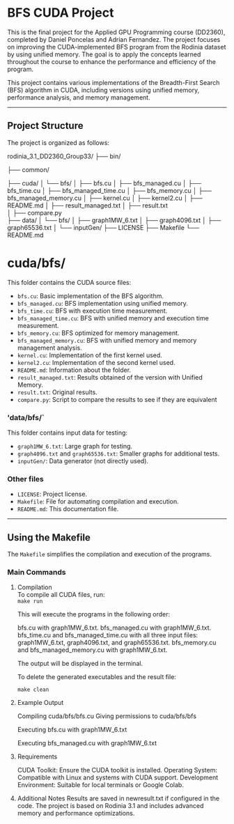 # BFS CUDA Project


This is the final project for the Applied GPU Programming course (DD2360), completed by Daniel Poncelas and Adrian Fernandez. 
The project focuses on improving the CUDA-implemented BFS program from the Rodinia dataset by using unified memory. 
The goal is to apply the concepts learned throughout the course to enhance the performance and efficiency of the program.

This project contains various implementations of the Breadth-First Search (BFS) algorithm in CUDA, including versions using unified memory, 
performance analysis, and memory management.

---

## Project Structure

The project is organized as follows:

rodinia_3.1_DD2360_Group33/
├── bin/

├── common/

├── cuda/
│   └── bfs/
│       ├── bfs.cu
│       ├── bfs_managed.cu
│       ├── bfs_time.cu
│       ├── bfs_managed_time.cu
│       ├── bfs_memory.cu
│       ├── bfs_managed_memory.cu
│       ├── kernel.cu
│       ├── kernel2.cu
│       ├── README.md
│       ├── result_managed.txt
│       ├── result.txt   
│       ├── compare.py          
├── data/
│   └── bfs/
│       ├── graph1MW_6.txt
│       ├── graph4096.txt
│       ├── graph65536.txt
│       └── inputGen/
├── LICENSE
├── Makefile
└── README.md


# cuda/bfs/
This folder contains the CUDA source files:
- `bfs.cu`: Basic implementation of the BFS algorithm.
- `bfs_managed.cu`: BFS implementation using unified memory.
- `bfs_time.cu`: BFS with execution time measurement.
- `bfs_managed_time.cu`: BFS with unified memory and execution time measurement.
- `bfs_memory.cu`: BFS optimized for memory management.
- `bfs_managed_memory.cu`: BFS with unified memory and memory management analysis.
- `kernel.cu`: Implementation of the first kernel used.
- `kernel2.cu`: Implementation of the second kernel used.
- `README.md`: Information about the folder.
- `result_managed.txt`: Results obtained of the version with Unified Memory.
- `result.txt`: Original results.
- `compare.py`: Script to compare the results to see if they are equivalent 

### 'data/bfs/`
This folder contains input data for testing:
- `graph1MW_6.txt`: Large graph for testing.
- `graph4096.txt` and `graph65536.txt`: Smaller graphs for additional tests.
- `inputGen/`: Data generator (not directly used).

### Other files
- `LICENSE`: Project license.
- `Makefile`: File for automating compilation and execution.
- `README.md`: This documentation file.

---

## Using the Makefile

The `Makefile` simplifies the compilation and execution of the programs.

### Main Commands

1. Compilation  
   To compile all CUDA files, run:  
    `make run`

    This will execute the programs in the following order:

    bfs.cu with graph1MW_6.txt.
    bfs_managed.cu with graph1MW_6.txt.
    bfs_time.cu and bfs_managed_time.cu with all three input files: graph1MW_6.txt, graph4096.txt, and graph65536.txt.
    bfs_memory.cu and bfs_managed_memory.cu with graph1MW_6.txt.

    The output will be displayed in the terminal.

    
    To delete the generated executables and the result file:

    `make clean`

2. Example Output
    
    Compiling cuda/bfs/bfs.cu
    Giving permissions to cuda/bfs/bfs
    
    Executing bfs.cu with graph1MW_6.txt
    <program output>

    
    Executing bfs_managed.cu with graph1MW_6.txt
    <program output>
    

3. Requirements
    
    CUDA Toolkit: Ensure the CUDA toolkit is installed.
    Operating System: Compatible with Linux and systems with CUDA support.
    Development Environment: Suitable for local terminals or Google Colab.

4. Additional Notes
    Results are saved in newresult.txt if configured in the code.
    The project is based on Rodinia 3.1 and includes advanced memory and performance optimizations.
